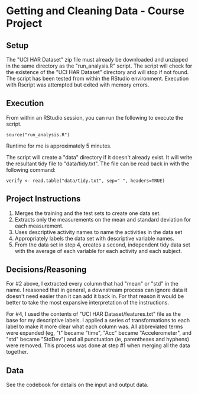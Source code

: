 Getting and Cleaning Data - Course Project
====

Setup
----
The "UCI HAR Dataset" zip file must already be downloaded and unzipped in the same directory as the "run_analysis.R" script.
The script will check for the existence of the "UCI HAR Dataset" directory and will stop if not found.
The script has been tested from within the RStudio environment. Execution with Rscript was attempted but exited with memory errors.

Execution
----
From within an RStudio session, you can run the following to execute the script.

	source("run_analysis.R")

Runtime for me is approximately 5 minutes.

The script will create a "data" directory if it doesn't already exist.
It will write the resultant tidy file to "data/tidy.txt".
The file can be read back in with the following command:

	verify <- read.table("data/tidy.txt", sep=" ", headers=TRUE)

Project Instructions
----
1. Merges the training and the test sets to create one data set.
2. Extracts only the measurements on the mean and standard deviation for each measurement. 
3. Uses descriptive activity names to name the activities in the data set
4. Appropriately labels the data set with descriptive variable names. 
5. From the data set in step 4, creates a second, independent tidy data set with the average of each variable for each activity and each subject.

Decisions/Reasoning
----
For #2 above, I extracted every column that had "mean" or "std" in the name.
I reasoned that in general, a downstream process can ignore data it doesn't need easier than it can add it back in.
For that reason it would be better to take the most expansive interpretation of the instructions.

For #4, I used the contents of "UCI HAR Dataset/features.txt" file as the base for my descriptive labels.
I applied a series of transformations to each label to make it more clear what each column was.
All abbreviated terms were expanded (eg, "t" became "time", "Acc" became "Accelerometer", and "std" became "StdDev") and
all punctuation (ie, parentheses and hyphens) were removed.
This process was done at step #1 when merging all the data together.

Data
----
See the codebook for details on the input and output data.


